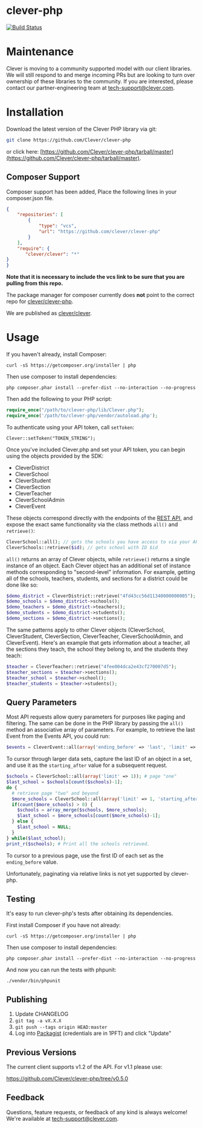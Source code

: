 # clever-php

[![Build Status](https://drone.ops.clever.com/github.com/Clever/clever-php/status.svg?branch=master)](https://drone.ops.clever.com/github.com/Clever/clever-php)

# Maintenance

Clever is moving to a community supported model with our client libraries. We will still respond to and merge incoming PRs but are looking to turn over ownership of these libraries to the community. If you are interested, please contact our partner-engineering team at tech-support@clever.com.

# Installation

Download the latest version of the Clever PHP library via git:

```bash
git clone https://github.com/Clever/clever-php
```

or click here: [https://github.com/Clever/clever-php/tarball/master](https://github.com/Clever/clever-php/tarball/master).

## Composer Support

Composer support has been added,  Place the following lines in your composer.json file.

```json
{
    "repositories": [
        {
            "type": "vcs",
            "url": "https://github.com/clever/clever-php"
        }
    ],
    "require": {
       "clever/clever": "*"
}
}
```

**Note that it is necessary to include the vcs link to be sure that you are pulling from this repo.**

The package manager for composer currently does **not** point to the correct repo for [clever/clever-php](https://packagist.org/packages/clever/clever-php).

We are published as [clever/clever](https://packagist.org/packages/clever/clever).

# Usage

If you haven't already, install Composer:
```shell
curl -sS https://getcomposer.org/installer | php
```

Then use composer to install dependencies:
```shell
php composer.phar install --prefer-dist --no-interaction --no-progress
```

Then add the following to your PHP script:

```php
require_once("/path/to/clever-php/lib/Clever.php");
require_once('/path/to/clever-php/vendor/autoload.php');
```

To authenticate using your API token, call `setToken`:

```
Clever::setToken("TOKEN_STRING");
```

Once you've included Clever.php and set your API token, you can begin using the objects provided by the SDK:

* CleverDistrict
* CleverSchool
* CleverStudent
* CleverSection
* CleverTeacher
* CleverSchoolAdmin
* CleverEvent


These objects correspond directly with the endpoints of the [REST API](https://clever.com/developers/docs), and expose the exact same functionality via the class methods `all()` and `retrieve()`:

```php
CleverSchool::all(); // gets the schools you have access to via your API token.
CleverSchools::retrieve($id); // gets school with ID $id
```

`all()` returns an array of Clever objects, while `retrieve()` returns a single instance of an object. Each Clever object has an additional set of instance methods corresponding to "second-level" information. For example, getting all of the schools, teachers, students, and sections for a district could be done like so:

```php
$demo_district = CleverDistrict::retrieve("4fd43cc56d11340000000005");
$demo_schools = $demo_district->schools();
$demo_teachers = $demo_district->teachers();
$demo_students = $demo_district->students();
$demo_sections = $demo_district->sections();
```

The same patterns apply to other Clever objects (CleverSchool, CleverStudent, CleverSection, CleverTeacher, CleverSchoolAdmin, and CleverEvent). Here's an example that gets information about a teacher, all the sections they teach, the school they belong to, and the students they teach:

```php
$teacher = CleverTeacher::retrieve("4fee004dca2e43cf270007d5");
$teacher_sections = $teacher->sections();
$teacher_school = $teacher->school();
$teacher_students = $teacher->students();
```

## Query Parameters

Most API requests allow query parameters for purposes like paging and filtering. The same can be done in the PHP library by passing the `all()` method an associative array of parameters. For example, to retrieve the last Event from the Events API, you could run:

```php
$events = CleverEvent::all(array('ending_before' => 'last', 'limit' => 1));
```

To cursor through larger data sets, capture the last ID of an object in a set, and use it as the `starting_after` value for a subsequent request.

```php
$schools = CleverSchool::all(array('limit' => 1)); # page "one"
$last_school = $schools[count($schools)-1];
do {
  # retrieve page "two" and beyond
  $more_schools = CleverSchool::all(array('limit' => 1, 'starting_after' => $last_school->id));
  if(count($more_schools) > 0) {
    $schools = array_merge($schools, $more_schools);
    $last_school = $more_schools[count($more_schools)-1];
  } else {
    $last_school = NULL;
  }
} while($last_school);
print_r($schools); # Print all the schools retrieved.
```

To cursor to a previous page, use the first ID of each set as the `ending_before` value.

Unfortunately, paginating via relative links is not yet supported by clever-php.

## Testing
It's easy to run clever-php's tests after obtaining its dependencies.

First install Composer if you have not already:
```shell
curl -sS https://getcomposer.org/installer | php
```
Then use composer to install dependencies:
```shell
php composer.phar install --prefer-dist --no-interaction --no-progress
```
And now you can run the tests with phpunit:
```shell
./vendor/bin/phpunit
```

## Publishing

1. Update CHANGELOG
1. `git tag -a vX.X.X`
1. `git push --tags origin HEAD:master`
1. Log into [Packagist](https://packagist.org/packages/clever/clever) (credentials are in 1PFT) and click "Update"

## Previous Versions

The current client supports v1.2 of the API. For v1.1 please use:

https://github.com/Clever/clever-php/tree/v0.5.0

## Feedback

Questions, feature requests, or feedback of any kind is always welcome! We're available at [tech-support@clever.com](mailto:tech-support@clever.com).
